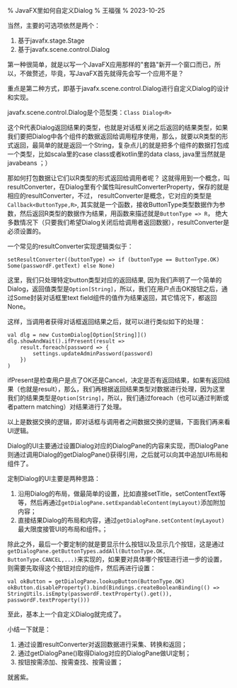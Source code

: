 % JavaFX里如何自定义Dialog
% 王福强
% 2023-10-25

当然，主要的可选项依然是两个：

1. 基于javafx.stage.Stage
2. 基于javafx.scene.control.Dialog

第一种很简单，就是以写一个JavaFX应用那样的"套路"新开一个窗口而已，所以，不做赘述，毕竟，写JavaFX首先就得先会写一个应用不是？

重点是第二种方式，即基于javafx.scene.control.Dialog进行自定义Dialog的设计和实现。

javafx.scene.control.Dialog是个范型类：`Class Dialog<R>`

这个R代表Dialog返回结果的类型，也就是对话框关闭之后返回的结果类型，如果我们要把Dialog中各个组件的数据返回给调用程序使用，那么，就要以R类型的形式返回，最简单的就是返回一个String，复杂点儿的就是把多个组件的数据打包成一个类型，比如scala里的case class或者kotlin里的data class, java里当然就是javabeans ；）

那如何打包数据让它们以R类型的形式返回给调用者呢？ 这就得用到一个概念，叫resultConverter，在Dialog里有个属性叫resultConverterProperty，保存的就是相应的resultConverter，不过， resultConverter是概念，它对应的类型是`Callback<ButtonType,R>`, 其实就是一个函数，接收ButtonType类型数据作为参数，然后返回R类型的数据作为结果，用函数来描述就是`ButtonType => R`， 绝大多数情况下（只要我们希望Dialog关闭后给调用者返回数据），resultConverter是必须设置的。

一个常见的resultConverter实现逻辑类似于：

```
setResultConverter((buttonType) => if (buttonType == ButtonType.OK) Some(passwordF.getText) else None)
```

这里，我们只处理特定button类型对应的返回结果, 因为我们声明了一个简单的Dialog，返回值类型是`Option[String]`，所以，我们在用户点击OK按钮之后，通过Some封装对话框里text field组件的值作为结果返回，其它情况下，都返回None。

这样，当调用者获得对话框返回结果之后，就可以进行类似如下的处理：

```
val dlg = new CustomDialog[Option[String]]()
dlg.showAndWait().ifPresent(result => 
    result.foreach(password => {
        settings.updateAdminPassword(password)
    })
)
```

ifPresent是检查用户是点了OK还是Cancel，决定是否有返回结果，如果有返回结果（也就是result），那么，我们再根据返回结果类型对数据进行处理，因为这里我们的结果类型是`Option[String]`，所以，我们通过foreach（也可以通过判断或者pattern matching）对结果进行了处理。

以上是数据交换的逻辑，即对话框与调用者之间数据交换的逻辑，下面我们再来看UI逻辑。

Dialog的UI主要通过设置Dialog对应的DialogPane的内容来实现，而DialogPane则通过调用Dialog的getDialogPane()获得引用，之后就可以向其中追加UI布局和组件了。

定制Dialog的UI主要是两种思路：

1. 沿用Dialog的布局，做最简单的设置，比如直接setTitle，setContentText等等，然后再通过`getDialogPane.setExpandableContent(myLayout)`添加附加内容；
2. 直接结果Dialog的布局和内容，通过`getDialogPane.setContent(myLayout)`最大限度接管UI的布局和组件。；

除此之外，最后一个要定制的就是要显示什么按钮以及显示几个按钮，这是通过`getDialogPane.getButtonTypes.addAll(ButtonType.OK, ButtonType.CANCEL,...)`来实现的，如果要对具体哪个按钮进行进一步的设置，则需要先取得这个按钮对应的组件，然后再进行设置：

```
val okButton = getDialogPane.lookupButton(ButtonType.OK)
okButton.disableProperty().bind(Bindings.createBooleanBinding(() => StringUtils.isEmpty(passwordF.textProperty().get()), passwordF.textProperty()))
```

至此，基本上一个自定义Dialog就完成了。

小结一下就是：

1. 通过设置resultConverter对返回数据进行采集、转换和返回；
2. 通过getDialogPane()取得Dialog对应的DialogPane做UI定制；
3. 按钮按需添加、按需查找、按需设置；

就酱紫。






